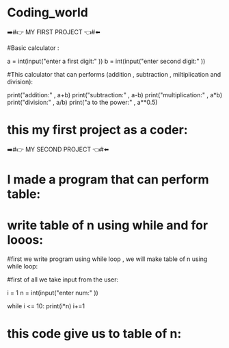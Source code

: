 # Coding_world
➡️#👉 MY FIRST PROJECT 👈#⬅️

#Basic calculator :

a = int(input("enter a first digit:" ))
b = int(input("enter second digit:" ))

#This calculator that can performs (addition , subtraction , miltiplication and division):
    
print("addition:" , a+b)
print("subtraction:" , a-b)
print("multiplication:" , a*b)
print("division:" , a/b)
print("a to the power:" , a**0.5)

# this my first project as a coder:



➡️#👉 MY SECOND PROJECT 👈#⬅️


# I made a program that can perform table:
# write table of n using while and for looos:

#first we write program using while loop , we will make table of n using while loop:
    
#first of all we take input from the user:
    
i = 1
n = int(input("enter num:" ))

while i <= 10:
    print(i*n)
    i+=1
    
# this code give us to table of n:
    